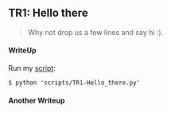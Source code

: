 ## TR1: Hello there

> Why not drop us a few lines and say hi :).

#### WriteUp

Run my [script](https://github.com/TraiOi/CTF_WriteUp/blob/master/2017/AlexCTF/Trivia/scripts/TR1-Hello_there.py):

`$ python 'scripts/TR1-Hello_there.py'`

#### Another Writeup
